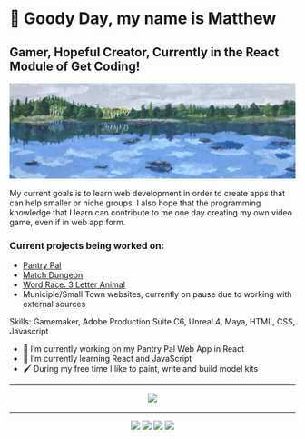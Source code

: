 <h1>👋 Goody Day, my name is Matthew </h1>

<h2> Gamer, Hopeful Creator, Currently in the React Module of Get Coding! </h2>

![Gamer, Hopeful Creator, Just starting with Get Coding!](https://github.com/Gyro-trix/Gyro-trix/blob/main/SimpleBanner.jpg)

My current goals is to learn web development in order to create apps that can help smaller or niche groups. I also hope that the programming knowledge that I learn can contribute to me one day creating my own video game, even if in web app form.

<h3>Current projects being worked on:</h3>

- [Pantry Pal](https://github.com/Gyro-trix/pantry-pal)
- [Match Dungeon](https://gyro-trix.github.io/MatchDungeon/) 
- [Word Race: 3 Letter Animal](https://gyro-trix.github.io/wordGameTypeOne/)
- Municiple/Small Town websites, currently on pause due to working with external sources

Skills: Gamemaker, Adobe Production Suite C6, Unreal 4, Maya, HTML, CSS, Javascript

- 🔭 I’m currently working on my Pantry Pal Web App in React
- 🌱 I’m currently learning React and JavaScript
- :paintbrush: During my free time I like to paint, write and build model kits

***

<p align="center">
  <a href="https://skillicons.dev">
    <img src="https://skillicons.dev/icons?i=git,js,html,css,react" />
  </a>
</p>

***

<div align="center">
  <a href="https://www.linkedin.com/in/matthew-garrett-a2987477/"><img src="https://skillicons.dev/icons?i=linkedin"/></a>
  <a href="https://twitter.com/Gyrotrix"><img src="https://skillicons.dev/icons?i=twitter"/></a>
  <a href="https://matthewdgarrett.wordpress.com"><img src="https://skillicons.dev/icons?i=wordpress"/></a>
  <a href="mailto:cytrix.ng@gmail.com"><img src="https://skillicons.dev/icons?i=gmail"/></a>

</div>





